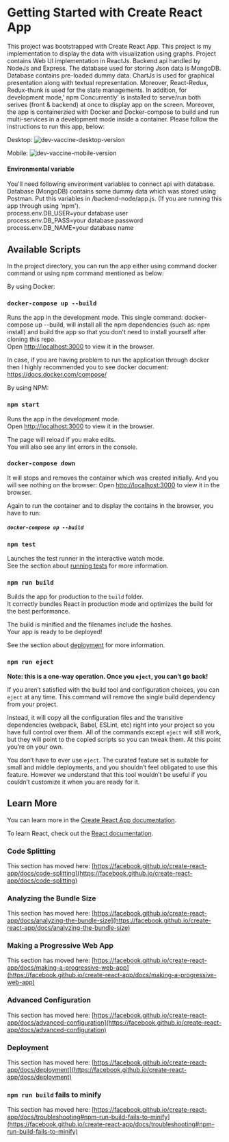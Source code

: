 # Getting Started with Create React App

This project was bootstrapped with Create React App. This project is my implementation to display the data with visualization using graphs. Project contains Web UI implementation in ReactJs. Backend api handled by NodeJs and Express. The database used for storing Json data is MongoDB. Database contains pre-loaded dummy data. ChartJs is used for graphical presentation along with textual representation. Moreover, React-Redux, Redux-thunk is used for the state managements. In addition, for development mode,' npm Concurrently' is installed to serve/run both serives (front & backend) at once to display app on the screen. Moreover, the app is containerzied with Docker and Docker-compose to build and run multi-services in a development mode inside a container.
Please follow the instructions to run this app, below:

Desktop:
![dev-vaccine-desktop-version](https://user-images.githubusercontent.com/57314666/127071751-3bd32b5a-39ce-42ca-8889-ddae777ac8a7.png)

Mobile:
![dev-vaccine-mobile-version](https://user-images.githubusercontent.com/57314666/127075510-7761751f-7c2c-4942-9a14-0ba7bd513acb.png)

#### Environmental variable

You'll need following environment variables to connect api with database.
Database (MongoDB) contains some dummy data which was stored using Postman. Put this variables in /backend-node/app.js. (If you are running this app through using 'npm'). \
process.env.DB_USER=your database user \
process.env.DB_PASS=your database password \
process.env.DB_NAME=your database name

## Available Scripts

In the project directory, you can run the app either using command docker command or using npm command mentioned as below:

By using Docker:

### `docker-compose up --build`

Runs the app in the development mode. This single command: docker-compose up --build, will install all the npm dependencies (such as: npm install) and build the app
so that you don't need to install yourself after cloning this repo.\
Open [http://localhost:3000](http://localhost:3000) to view it in the browser.

In case, if you are having problem to run the application through docker then I highly recommended you to see docker document: https://docs.docker.com/compose/

By using NPM:

### `npm start`

Runs the app in the development mode.\
Open [http://localhost:3000](http://localhost:3000) to view it in the browser.

The page will reload if you make edits.\
You will also see any lint errors in the console.

### `docker-compose down`

It will stops and removes the container which was created initially. And you will see nothing on the browser: Open [http://localhost:3000](http://localhost:3000) to view it in the browser.

Again to run the container and to display the contains in the browser, you have to run:

##### `docker-compose up --build`

### `npm test`

Launches the test runner in the interactive watch mode.\
See the section about [running tests](https://facebook.github.io/create-react-app/docs/running-tests) for more information.

### `npm run build`

Builds the app for production to the `build` folder.\
It correctly bundles React in production mode and optimizes the build for the best performance.

The build is minified and the filenames include the hashes.\
Your app is ready to be deployed!

See the section about [deployment](https://facebook.github.io/create-react-app/docs/deployment) for more information.

### `npm run eject`

**Note: this is a one-way operation. Once you `eject`, you can’t go back!**

If you aren’t satisfied with the build tool and configuration choices, you can `eject` at any time. This command will remove the single build dependency from your project.

Instead, it will copy all the configuration files and the transitive dependencies (webpack, Babel, ESLint, etc) right into your project so you have full control over them. All of the commands except `eject` will still work, but they will point to the copied scripts so you can tweak them. At this point you’re on your own.

You don’t have to ever use `eject`. The curated feature set is suitable for small and middle deployments, and you shouldn’t feel obligated to use this feature. However we understand that this tool wouldn’t be useful if you couldn’t customize it when you are ready for it.

## Learn More

You can learn more in the [Create React App documentation](https://facebook.github.io/create-react-app/docs/getting-started).

To learn React, check out the [React documentation](https://reactjs.org/).

### Code Splitting

This section has moved here: [https://facebook.github.io/create-react-app/docs/code-splitting](https://facebook.github.io/create-react-app/docs/code-splitting)

### Analyzing the Bundle Size

This section has moved here: [https://facebook.github.io/create-react-app/docs/analyzing-the-bundle-size](https://facebook.github.io/create-react-app/docs/analyzing-the-bundle-size)

### Making a Progressive Web App

This section has moved here: [https://facebook.github.io/create-react-app/docs/making-a-progressive-web-app](https://facebook.github.io/create-react-app/docs/making-a-progressive-web-app)

### Advanced Configuration

This section has moved here: [https://facebook.github.io/create-react-app/docs/advanced-configuration](https://facebook.github.io/create-react-app/docs/advanced-configuration)

### Deployment

This section has moved here: [https://facebook.github.io/create-react-app/docs/deployment](https://facebook.github.io/create-react-app/docs/deployment)

### `npm run build` fails to minify

This section has moved here: [https://facebook.github.io/create-react-app/docs/troubleshooting#npm-run-build-fails-to-minify](https://facebook.github.io/create-react-app/docs/troubleshooting#npm-run-build-fails-to-minify)
